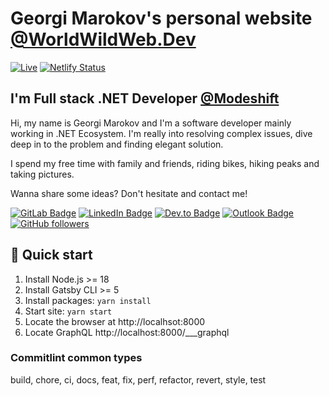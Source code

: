 # Georgi Marokov's personal website [@WorldWildWeb.Dev](https://worldwildweb.dev)

[![Live](https://img.shields.io/website?label=Live&url=https%3A%2F%2Fworldwildweb.dev)](https://worldwildweb.dev)
[![Netlify Status](https://api.netlify.com/api/v1/badges/f5f41871-632a-4cae-9eaa-f0e1275e1fdf/deploy-status)](https://app.netlify.com/sites/wwwdev/deploys)

## I'm Full stack .NET Developer [@Modeshift](https://modeshift.com)

Hi, my name is Georgi Marokov and I'm a software developer mainly working in .NET Ecosystem. I'm really into resolving complex issues, dive deep in to the
problem and finding elegant solution.

I spend my free time with family and friends, riding bikes, hiking peaks and taking pictures.

Wanna share some ideas? Don't hesitate and contact me!

[![GitLab Badge](https://img.shields.io/badge/GitLab-Profile-orange?logo=gitlab&style=flat)](https://gitlab.com/gmarokov)
[![LinkedIn Badge](https://img.shields.io/badge/LinkedIn-Profile-informational?style=flat&logo=linkedin&logoColor=white&color=0D76A8)](https://linkedin.com/in/georgi-marokov)
[![Dev.to Badge](https://img.shields.io/badge/Dev.to-Profile-blue?logo=dev.to&style=flat)](https://dev.to/gmarokov)
[![Outlook Badge](https://img.shields.io/badge/-georgi.marokov-c14438?style=flat&logo=microsoft-outlook&logoColor=white&link=mailto:georgi.marokov@gmail.com)](mailto:georgi.marokov@gmail.com)
[![GitHub followers](https://img.shields.io/github/followers/gmarokov?label=Follow&style=social)](https://github.com/gmarokov/?tab=follow) 

## 🚀 Quick start

1. Install Node.js >= 18
2. Install Gatsby CLI >= 5
3. Install packages: `yarn install`
4. Start site: `yarn start`
5. Locate the browser at http://localhsot:8000
6. Locate GraphQL http://localhost:8000/___graphql

### Commitlint common types 
build, chore, ci, docs, feat, fix, perf, refactor, revert, style, test
